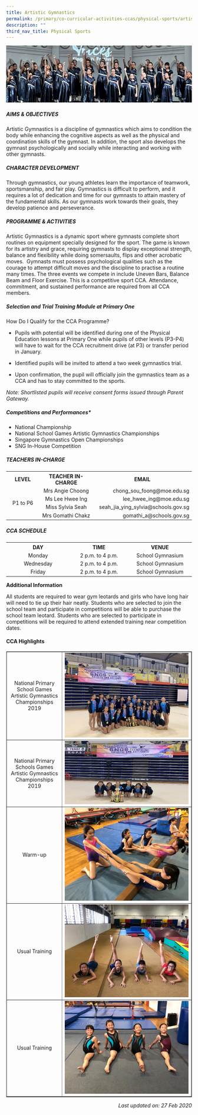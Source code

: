 ```yaml
---
title: Artistic Gymnastics
permalink: /primary/co-curricular-activities-ccas/physical-sports/artistic-gymnastics/
description: ""
third_nav_title: Physical Sports
---
```

![](/images/01%20Banner%20Photos/cca.jpg)
<h5><strong>AIMS &amp; OBJECTIVES</strong></h5>
<p>Artistic Gymnastics is a discipline of gymnastics which aims to condition the body while enhancing the cognitive aspects as well as the physical and coordination skills of the gymnast. In addition, the sport also develops the gymnast psychologically and socially while interacting and working with other gymnasts.</p>

<h5><strong>CHARACTER DEVELOPMENT</strong></h5>
<p>Through gymnastics, our young athletes learn the importance of teamwork, sportsmanship, and fair play. Gymnastics is difficult to perform, and it requires a lot of dedication and time for our gymnasts to attain mastery of the fundamental skills. As our gymnasts work towards their goals, they develop patience and perseverance.</p>

<h5><strong>PROGRAMME &amp; ACTIVITIES</strong></h5>
<p><p>Artistic Gymnastics is a dynamic sport where gymnasts complete short routines on equipment specially designed for the sport. The game is known for its artistry and grace, requiring gymnasts to display exceptional strength, balance and flexibility while doing somersaults, flips and other acrobatic moves.  Gymnasts must possess psychological qualities such as the courage to attempt difficult moves and the discipline to practise a routine many times. The three events we compete in include Uneven Bars, Balance Beam and Floor Exercise. This is a competitive sport CCA. Attendance, commitment, and sustained performance are required from all CCA members.</p>

<h5><strong>Selection and Trial Training Module at Primary One</strong></h5>

How Do I Qualify for the CCA Programme?

*   Pupils with potential will be identified during one of the Physical Education lessons at Primary One while pupils of other levels (P3-P4) will have to wait for the CCA recruitment drive (at P3) or transfer period in January.
    
*   Identified pupils will be invited to attend a two week gymnastics trial.
    
*   Upon confirmation, the pupil will officially join the gymnastics team as a CCA and has to stay committed to the sports.</li>

<p><em>Note: Shortlisted pupils will receive consent forms issued through Parent Gateway.</em></p>

<h5><strong>Competitions and Performances*</strong></h5>
<ul>
<li>National Championship</li>
<li>National School Games Artistic Gymnastics Championships</li>
<li>Singapore Gymnastics Open Championships</li>
<li>SNG In-House Competition</li>	
</ul>

<h5><strong>TEACHERS IN-CHARGE</strong></h5>
<table>
<tbody>
<tr>
<th style="text-align: center;">LEVEL</th>
<th style="text-align: center;">TEACHER IN-CHARGE</th>
<th style="text-align: center;">EMAIL</th>
</tr>
<tr>
<td style="text-align: center;" rowspan="4" width="124">P1 to P6</td>
<td style="text-align: center;" width="223">Mrs Angie Choong</td>
<td style="text-align: right;" width="269">chong_sou_foong@moe.edu.sg</td>
</tr>
<tr>
<td style="text-align: center;" width="223">Ms Lee Hwee Ing</td>
<td style="text-align: right;" width="269">lee_hwee_ing@moe.edu.sg</td>
</tr>
<tr>
<td style="text-align: center;" width="223">Miss Sylvia Seah</td>
<td style="text-align: right;" width="269">seah_jia_ying_sylvia@schools.gov.sg</td>
</tr>
<tr>
<td style="text-align: center;" width="223">Mrs Gomathi Chakz</td>
<td style="text-align: right;" width="269">gomathi_a@schools.gov.sg</td>
</tr>
</tbody>
</table>
<h5><strong>CCA SCHEDULE</strong></h5>
<table>
<tbody>
<tr>
<th style="text-align: center;">DAY</th>
<th style="text-align: center;">TIME</th>
<th style="text-align: center;">VENUE</th>
</tr>
<tr>
<td style="text-align: center;" width="205">Monday</td>
<td style="text-align: center;" width="205">2 p.m. to 4 p.m.</td>
<td style="text-align: center;" width="205">School Gymnasium</td>
</tr>
<tr>
<td style="text-align: center;" width="205">Wednesday</td>
<td style="text-align: center;" width="205">2 p.m. to 4 p.m.</td>
<td style="text-align: center;" width="205">School Gymnasium</td>
</tr>
<tr>
<td style="text-align: center;" width="205">Friday</td>
<td style="text-align: center;" width="205">2 p.m. to 4 p.m.</td>
<td style="text-align: center;" width="205">School Gymnasium</td>
</tr>
</tbody>
</table>
<p><strong>Additional Information</strong></p>
<p>All students are required to wear gym leotards and girls who have long hair will need to tie up their hair neatly. Students who are selected to join the school team and participate in competitions will be able to purchase the school team leotard. Students who are selected to participate in competitions will be required to attend extended training near competition dates.</p>
<h4><strong>CCA Highlights</strong></h4>
<table style="border-collapse: collapse; width: 100%;" border="1">
<tbody>
<tr>
<td style="width: 30%; text-align: center;">National Primary School Games Artistic Gymnastics Championships 2019</td>
<td style="width: 70%;"><img src="/images/ag1.jpg"></td>
</tr>
<tr>
<td style="width: 30%; text-align: center;">National Primary Schools Games Artistic Gymnastics Championships 2019</td>
<td style="width: 70%;"><img src="/images/ag2.jpg"></td>
</tr>
<tr>
<td style="width: 30%; text-align: center;">Warm-up</td>
<td style="width: 70%;"><img src="/images/ag3.jpg"></td>
</tr>
<tr>
<td style="width: 30%; text-align: center;">Usual Training</td>
<td style="width: 70%;"><img src="/images/ag4.jpg"></td>
</tr>
<tr>
<td style="width: 30%; text-align: center;">Usual Training</td>
<td style="width: 70%;"><img src="/images/ag5.jpg"></td>
</tr>
</tbody>
</table>
<p style="text-align: right;"><em>Last updated on: 27 Feb 2020</em></p>